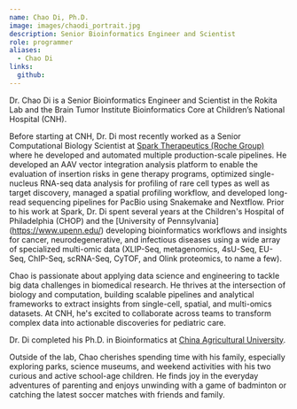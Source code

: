 ```yaml
---
name: Chao Di, Ph.D.
image: images/chaodi_portrait.jpg
description: Senior Bioinformatics Engineer and Scientist
role: programmer
aliases:
  - Chao Di
links:
  github: 
---
```


Dr. Chao Di is a Senior Bioinformatics Engineer and Scientist in the Rokita Lab and the Brain Tumor Institute Bioinformatics Core at Children’s National Hospital (CNH).

Before starting at CNH, Dr. Di most recently worked as a Senior Computational Biology Scientist at [Spark Therapeutics (Roche Group)](https://sparktx.com/) where he developed and automated multiple production-scale pipelines.
He developed an AAV vector integration analysis platform to enable the evaluation of insertion risks in gene therapy programs, optimized single-nucleus RNA-seq data analysis for profiling of rare cell types as well as target discovery, managed a spatial profiling workflow, and developed long-read sequencing pipelines for PacBio using Snakemake and Nextflow.
Prior to his work at Spark, Dr. Di spent several years at the Children's Hospital of Philadelphia (CHOP) and the [University of Pennsylvania] (https://www.upenn.edu/) developing bioinformatics workflows and insights for cancer, neurodegenerative, and infectious diseases using a wide array of specialized multi-omic data (XLIP-Seq, metagenomics, 4sU-Seq, EU-Seq, ChIP-Seq, scRNA-Seq, CyTOF, and Olink proteomics, to name a few).

Chao is passionate about applying data science and engineering to tackle big data challenges in biomedical research. He thrives at the intersection of biology and computation, building scalable pipelines and analytical frameworks to extract insights from single-cell, spatial, and multi-omics datasets. At CNH, he's excited to collaborate across teams to transform complex data into actionable discoveries for pediatric care.

Dr. Di completed his Ph.D. in Bioinformatics at [China Agricultural University](https://en.cau.edu.cn/).

Outside of the lab, Chao cherishes spending time with his family, especially exploring parks, science museums, and weekend activities with his two curious and active school-age children. He finds joy in the everyday adventures of parenting and enjoys unwinding with a game of badminton or catching the latest soccer matches with friends and family.
